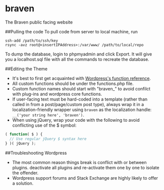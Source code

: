 # braven
The Braven public facing website

##Pulling the code
To pull code from server to local machine, run
```
ssh-add /path/to/ssh/key
rsync -avz root@<insertIPAddress>:/var/www/ /path/to/local/repo
```

To dump the database, login to phpmyadmin and click Export.  It will give you a localhost.sql file with all the commands to recreate the database.

##Editing the Theme
* It's best to first get acquainted with [Wordpress's function reference](https://developer.wordpress.org/reference/functions/).
* All custom functions should be under the functions.php file.
* Custom function names should start with "braven_" to avoid confilct with plug-ins and wordpress core functions.
* If user-facing text must be hard-coded into a template (rather than called in from a post/page/custom post type), always wrap it in a localization-friendly wrapper using `braven` as the localization handle: `__('your string here', 'braven')`. 
* When using jQuery, wrap your code with the following to avoid conflicting use of the $ symbol: 
``` javascript
( function( $ ) { 
  // Use regular jQuery $ syntax here
} )( jQuery );
```

##Troubleshooting Wordpress
* The most common reason things break is conflict with or between plugins. deactivate all plugins and re-activate them one by one to isolate the offender. 
* Wordpress support forums and Stack Exchange are highly likely to offer a solution.

